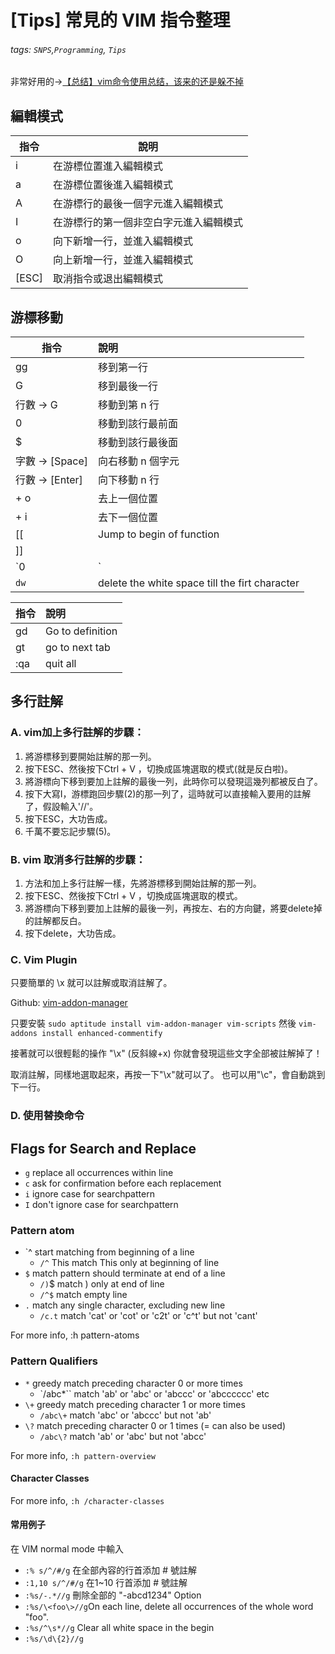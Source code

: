 # [Tips] 常見的 VIM 指令整理

###### tags: `SNPS`,`Programming`, `Tips`

非常好用的->[【总结】vim命令使用总结，该来的还是躲不掉](https://zhuanlan.zhihu.com/p/607513080)

## 編輯模式

 | 指令  | 說明                                   |
 | ----- | -------------------------------------- |
 | i     | 在游標位置進入編輯模式                 |
 | a     | 在游標位置後進入編輯模式               |
 | A     | 在游標行的最後一個字元進入編輯模式     |
 | I     | 在游標行的第一個非空白字元進入編輯模式 |
 | o     | 向下新增一行，並進入編輯模式           |
 | O     | 向上新增一行，並進入編輯模式           |
 | [ESC] | 取消指令或退出編輯模式                 |

## 游標移動

| 指令           | 說明                                           |
| -------------- | :--------------------------------------------- |
| gg             | 移到第一行                                     |
| G              | 移到最後一行                                   |
| 行數 → G       | 移動到第 n 行                                  |
| 0              | 移動到該行最前面                               |
| $              | 移動到該行最後面                               |
| 字數 → [Space] | 向右移動 n 個字元                              |
| 行數 → [Enter] | 向下移動 n 行                                  |
| <ctrl> + o     | 去上一個位置                                   |
| <ctrl> + i     | 去下一個位置                                   |
| [[             | Jump to begin of function                      |
| ]]             |                                                |
| `0 |`          | Go to the first column                         |
| `dw`           | delete the white space till the firt character |

| 指令 | 說明             |
| ---- |:---------------- |
| gd   | Go to definition |
| gt   | go to next tab   |
|:qa   | quit all         |


## 多行註解

### A. vim加上多行註解的步驟：

1. 將游標移到要開始註解的那一列。
2. 按下ESC、然後按下Ctrl + V ，切換成區塊選取的模式(就是反白啦)。
3. 將游標向下移到要加上註解的最後一列，此時你可以發現這幾列都被反白了。
4. 按下大寫I，游標跑回步驟(2)的那一列了，這時就可以直接輸入要用的註解了，假設輸入'//'。
5. 按下ESC，大功告成。
6. 千萬不要忘記步驟(5)。

### B. vim 取消多行註解的步驟：

1. 方法和加上多行註解一樣，先將游標移到開始註解的那一列。
2. 按下ESC、然後按下Ctrl + V ，切換成區塊選取的模式。
3. 將游標向下移到要加上註解的最後一列，再按左、右的方向鍵，將要delete掉的註解都反白。
4. 按下delete，大功告成。

### C. Vim Plugin

只要簡單的 \x 就可以註解或取消註解了。

Github: [vim-addon-manager ](https://github.com/MarcWeber/vim-addon-manager)

只要安裝
`sudo aptitude install vim-addon-manager vim-scripts`
然後
`vim-addons install enhanced-commentify`  
  
接著就可以很輕鬆的操作
"\x" (反斜線+x)
你就會發現這些文字全部被註解掉了！

取消註解，同樣地選取起來，再按一下"\x"就可以了。
也可以用"\c"，會自動跳到下一行。

### D. 使用替換命令

## Flags for Search and Replace

* `g` replace all occurrences within line
* `c` ask for confirmation before each replacement
* `i` ignore case for searchpattern
* `I` don't ignore case for searchpattern

### Pattern atom

* `^ start matching from beginning of a line
  * `/^` This match This only at beginning of line
* `$` match pattern should terminate at end of a line
  * `/)`$ match ) only at end of line
  * `/^$` match empty line
* `.` match any single character, excluding new line
  * `/c.t` match 'cat' or 'cot' or 'c2t' or 'c^t' but not 'cant'

For more info, :h pattern-atoms

### Pattern Qualifiers

* `*` greedy match preceding character 0 or more times
  * `/abc*`` match 'ab' or 'abc' or 'abccc' or 'abcccccc' etc
* `\+` greedy match preceding character 1 or more times
  * `/abc\+` match 'abc' or 'abccc' but not 'ab'
* `\?` match preceding character 0 or 1 times (\= can also be used)
  * `/abc\?` match 'ab' or 'abc' but not 'abcc'

For more info, `:h pattern-overview`

#### Character Classes

For more info, `:h /character-classes`

#### 常用例子

在 VIM normal mode 中輸入

* `:% s/^/#/g`   在全部內容的行首添加 # 號註解 
* `:1,10 s/^/#/g`   在1~10 行首添加 # 號註解
* `:%s/-.*//g` 刪除全部的 "-abcd1234" Option
* `:%s/\<foo\>//g`On each line, delete all occurrences of the whole word "foo".
* `:%s/^\s*//g` Clear all white space in the begin
* `:%s/\d\{2}//g`
